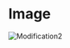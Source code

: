 # Image

![Modification2](https://user-images.githubusercontent.com/79950504/110743683-cacdb800-827b-11eb-853f-584db0cf669e.PNG)

